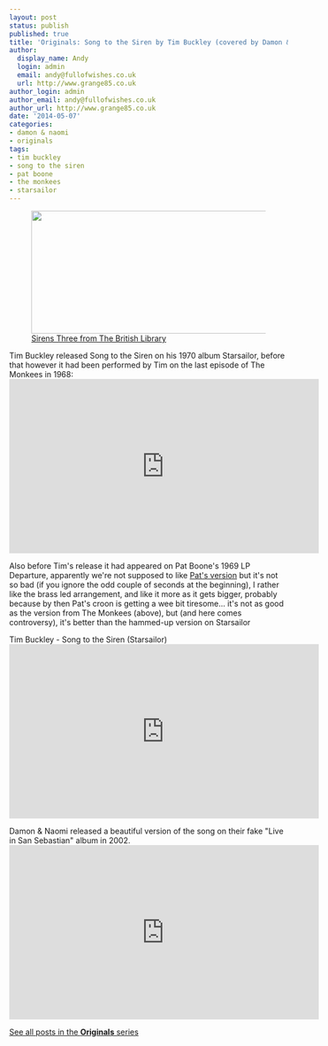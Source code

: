 ```yaml
---
layout: post
status: publish
published: true
title: 'Originals: Song to the Siren by Tim Buckley (covered by Damon & Naomi)'
author:
  display_name: Andy
  login: admin
  email: andy@fullofwishes.co.uk
  url: http://www.grange85.co.uk
author_login: admin
author_email: andy@fullofwishes.co.uk
author_url: http://www.grange85.co.uk
date: '2014-05-07'
categories:
- damon & naomi
- originals
tags:
- tim buckley
- song to the siren
- pat boone
- the monkees
- starsailor
---
```

<p><figure class="caption aligncenter"><img src="https://media.fullofwishes.co.uk/00-misc/pictures/sirens-three-the-british-library.jpg" width="640" height="222" class /><figcaption class="caption-text"> <a href="https://flic.kr/p/icriaV">Sirens Three from The British Library</a></figcaption></figure>
<p>Tim Buckley released Song to the Siren on his 1970 album Starsailor, before that however it had been performed by Tim on the last episode of The Monkees in 1968:<br />
<iframe width="560" height="315" src="https://www.youtube.com/embed/vMTEtDBHGY4" frameborder="0" allowfullscreen></iframe>
<p>Also before Tim's release it had appeared on Pat Boone's 1969 LP Departure, apparently we're not supposed to like <a href="http://youtu.be/3gH3Z6BOCco">Pat's version</a> but it's not so bad (if you ignore the odd couple of seconds at the beginning), I rather like the brass led arrangement, and like it more as it gets bigger, probably because by then Pat's croon is getting a wee bit tiresome... it's not as good as the version from The Monkees (above), but (and here comes controversy), it's better than the hammed-up version on Starsailor</p>
<p>Tim Buckley - Song to the Siren (Starsailor)<br />
<iframe width="560" height="315" src="https://www.youtube.com/embed/2pxvXI1i9cw" frameborder="0" allowfullscreen></iframe>
<p>Damon & Naomi released a beautiful version of the song on their fake "Live in San Sebastian" album in 2002.<br />
<iframe width="560" height="315" src="https://www.youtube.com/embed/FuK1dwP4_24" frameborder="0" allowfullscreen></iframe>
<p><a href="/category/originals/" title="List: Originals">See all posts in the <strong>Originals</strong> series</a></p>
